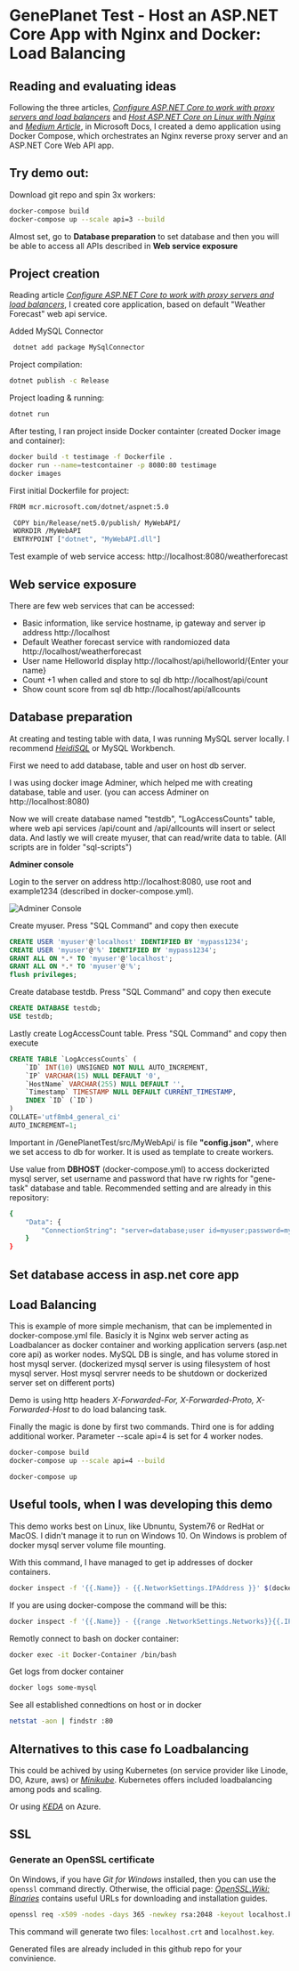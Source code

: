 # GenePlanet Test - Host an ASP.NET Core App with Nginx and Docker: Load Balancing

## Reading and evaluating ideas

Following the three articles, _[Configure ASP.NET Core to work with proxy servers and load balancers](https://docs.microsoft.com/en-us/aspnet/core/host-and-deploy/linux-nginx?view=aspnetcore-3.1#configure-nginx)_ and _[Host ASP.NET Core on Linux with Nginx](https://docs.microsoft.com/en-us/aspnet/core/host-and-deploy/linux-nginx?view=aspnetcore-3.1)_ and _[Medium Article](https://codeburst.io/load-balancing-an-asp-net-core-web-app-using-nginx-and-docker-66753eb08204)_, in Microsoft Docs, I created a demo application using Docker Compose, which orchestrates an Nginx reverse proxy server and an ASP.NET Core Web API app.

## Try demo out:

Download git repo and spin 3x workers:
```bash
docker-compose build
docker-compose up --scale api=3 --build
```
Almost set, go to **Database preparation** to set database and then you will be able to access all APIs described in **Web service exposure**

## Project creation
 Reading article _[Configure ASP.NET Core to work with proxy servers and load balancers](https://dev.to/avinashth/containerize-a-net-core-web-api-project-4p05)_, I created core application, based on default "Weather Forecast" web api service.
 
 Added MySQL Connector
 ```bash
  dotnet add package MySqlConnector
  ```

 Project compilation:
 ```bash
 dotnet publish -c Release
 ```
 Project loading & running:
  ```bash
 dotnet run
 ```

After testing, I ran project inside Docker containter (created Docker image and container):
```bash
docker build -t testimage -f Dockerfile .
docker run --name=testcontainer -p 8080:80 testimage
docker images
```

First initial Dockerfile for  project:
```bash
FROM mcr.microsoft.com/dotnet/aspnet:5.0

 COPY bin/Release/net5.0/publish/ MyWebAPI/
 WORKDIR /MyWebAPI
 ENTRYPOINT ["dotnet", "MyWebAPI.dll"]
```

Test example of web service access:
http://localhost:8080/weatherforecast

## Web service exposure

There are few web services that can be accessed:
  - Basic information, like service hostname, ip gateway and server ip address
  http://localhost
  - Default Weather forecast service with randomiozed data
  http://localhost/weatherforecast
  - User name Helloworld display
  http://localhost/api/helloworld/{Enter your name}
  - Count +1 when called and store to sql db
  http://localhost/api/count
  - Show count score from sql db
  http://localhost/api/allcounts
    
## Database preparation

At creating and testing table with data, I was running MySQL server locally. I recommend _[HeidiSQL](https://www.heidisql.com/)_ or MySQL Workbench. 

First we need to add database, table and user on host db server.

I was using docker image Adminer, which helped me with creating database, table and user. (you can access Adminer on http://localhost:8080)

Now we will create database named "testdb", "LogAccessCounts" table, where web api services /api/count and /api/allcounts will insert or select data. And lastly we will create myuser, that can read/write data to table. (All scripts are in folder "sql-scripts")

**Adminer console**

Login to the server on address http://localhost:8080, use root and example1234 (described in docker-compose.yml).

![Adminer Console](./Adminer_LogAccessCounts_Table.jpg)


Create myuser. Press "SQL Command" and copy then execute
```sql
CREATE USER 'myuser'@'localhost' IDENTIFIED BY 'mypass1234';
CREATE USER 'myuser'@'%' IDENTIFIED BY 'mypass1234';
GRANT ALL ON *.* TO 'myuser'@'localhost';
GRANT ALL ON *.* TO 'myuser'@'%';
flush privileges;
```

Create database testdb. Press "SQL Command" and copy then execute
```sql
CREATE DATABASE testdb;
USE testdb;
```

Lastly create LogAccessCount table. Press "SQL Command" and copy then execute
```sql
CREATE TABLE `LogAccessCounts` (
	`ID` INT(10) UNSIGNED NOT NULL AUTO_INCREMENT,
	`IP` VARCHAR(15) NULL DEFAULT '0',
	`HostName` VARCHAR(255) NULL DEFAULT '',
	`Timestamp` TIMESTAMP NULL DEFAULT CURRENT_TIMESTAMP,
	INDEX `ID` (`ID`)
)
COLLATE='utf8mb4_general_ci'
AUTO_INCREMENT=1;
```

Important in /GenePlanetTest/src/MyWebApi/ is file **"config.json"**, where we set access to db for worker. It is used as template to create workers.

Use value from **DBHOST** (docker-compose.yml) to access dockerizted mysql server, set username and password that have rw rights for "gene-task" database and table.
Recommended setting and are already in this repository: 
```bash
{
    "Data": {
        "ConnectionString": "server=database;user id=myuser;password=mypass1234;port=3306;database=testdb;"
    }
}
```

## Set database access in asp.net core app

## Load Balancing
This is example of more simple mechanism, that can be implemented in docker-compose.yml file. 
Basicly it is Nginx web server acting as Loadbalancer as docker container and working application servers (asp.net core api) as worker nodes. MySQL DB is single, and has volume stored in host mysql server. (dockerized mysql server is using filesystem of host mysql server. Host mysql servrer needs to be shutdown or dockerized server set on different ports)

Demo is using http headers _X-Forwarded-For, X-Forwarded-Proto, X-Forwarded-Host_ to do load balancing task.

Finally the magic is done by first two commands. Third one is for adding additional worker. Parameter --scale api=4 is set for 4 worker nodes.
```bash
docker-compose build
docker-compose up --scale api=4 --build

docker-compose up
```

## Useful tools, when I was developing this demo

This demo works best on Linux, like Ubnuntu, System76 or RedHat or MacOS. I didn't manage it to run on Windows 10. On Windows is problem of docker mysql server volume file mounting.

With this command, I have managed to get ip addresses of docker containers.
```bash
docker inspect -f '{{.Name}} - {{.NetworkSettings.IPAddress }}' $(docker ps -aq)
```

If you are using docker-compose the command will be this:
```bash
docker inspect -f '{{.Name}} - {{range .NetworkSettings.Networks}}{{.IPAddress}}{{end}}' $(docker ps -aq)
```

Remotly connect to bash on docker container:
```bash
docker exec -it Docker-Container /bin/bash
```

Get logs from docker container
```bash
docker logs some-mysql
```

See all established connedtions on host or in docker 
```bash
netstat -aon | findstr :80
```
## Alternatives to this case fo Loadbalancing

This could be achived by using Kubernetes (on service provider like Linode, DO, Azure, aws) or _[Minikube](https://minikube.sigs.k8s.io/docs/start/)_. Kubernetes offers included loadbalancing among pods and scaling.

Or using _[KEDA](https://blog.tomkerkhove.be/2019/06/14/scaling-apps-with-keda/)_ on Azure.

## SSL

### Generate an OpenSSL certificate

On Windows, if you have _Git for Windows_ installed, then you can use the `openssl` command directly. Otherwise, the official page: _[OpenSSL.Wiki: Binaries](https://wiki.openssl.org/index.php/Binaries)_ contains useful URLs for downloading and installation guides.

```bash
openssl req -x509 -nodes -days 365 -newkey rsa:2048 -keyout localhost.key -out localhost.crt -passin pass:YourSecurePassword
```

This command will generate two files: `localhost.crt` and `localhost.key`.

Generated files are already included in this github repo for your convinience.
